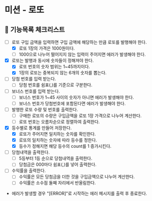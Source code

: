 # 미션 - 로또

## 📌 기능목록 체크리스트

- [ ] 로또 구입 금액을 입력하면 구입 금액에 해당하는 만큼 로또를 발행해야 한다.
  - [X] 로또 1장의 가격은 1000원이다.
  - [ ] 1000으로 나누어 떨어지지 않는 입력이 주어지면 에러가 발생해야 한다.
- [X] 로또는 발행과 동시에 숫자들이 정해져야 한다.
  - [X] 로또 번호의 숫자 범위는 1~45까지이다.
  - [X] 1장의 로또는 중복되지 않는 6개의 숫자를 뽑는다.
- [ ] 당첨 번호를 입력 받는다.
  - [ ] 당첨 번호를 쉼표(,)를 기준으로 구분한다.
- [ ] 보너스 번호를 입력 받는다.
  - [ ] 보너스 번호가 1~45 사이의 숫자가 아니면 에러가 발생해야 한다.
  - [ ] 보너스 번호가 당첨번호에 포함된다면 에러가 발생해야 한다.
- [ ] 발행한 로또 수량 및 번호를 출력한다.
  - [ ] 구매한 로또의 수량은 구입금액을 로또 1장 가격으로 나누어 계산한다.
  - [ ] 로또 번호는 오름차순으로 정렬하여 출력한다.
- [X] 등수별로 통계를 만들어 저장한다.
  - [X] 로또가 주어지면 일치하는 숫자를 확인한다.
  - [X] 로또의 일치하는 숫자에 따라 등수를 정한다.
  - [X] 등수가 정해지면 해당 등수의 count를 1 증가시킨다.
- [ ] 당첨내역을 출력한다.
  - [ ] 5등부터 1등 순으로 당첨내역을 출력한다.
  - [ ] 당첨금은 000마다 쉼표(,)를 넣어 출력한다.
- [ ] 수익률을 출력한다.
  - [ ] 수익률은 모든 당첨금을 더한 것을 구입금액으로 나누어 계산한다.
  - [ ] 수익률은 소수점 둘째 자리에서 반올림한다.
- 에러가 발생할 경우 "[ERROR]"로 시작하는 에러 메시지를 출력 후 종료한다.

